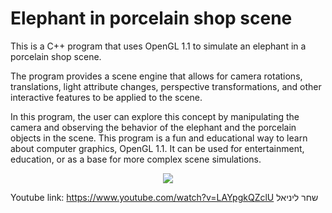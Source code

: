 # Elephant in porcelain shop scene
This is a C++ program that uses OpenGL 1.1 to simulate an elephant in a porcelain shop scene.

The program provides a scene engine that allows for camera rotations, translations, light attribute changes, perspective transformations, and other interactive features to be applied to the scene.

In this program, the user can explore this concept by manipulating the camera and observing the behavior of the elephant and the porcelain objects in the scene. This program is a fun and educational way to learn about computer graphics, OpenGL 1.1. It can be used for entertainment, education, or as a base for more complex scene simulations.


<p align="center"><img src="https://raw.githubusercontent.com/shaharlinial/elephant_scene/master/mmn17/Assests/final_5d405f54d3f9ec0014dbb902_460515.gif"/></p>

Youtube link: https://www.youtube.com/watch?v=LAYpgkQZclU
שחר ליניאל
